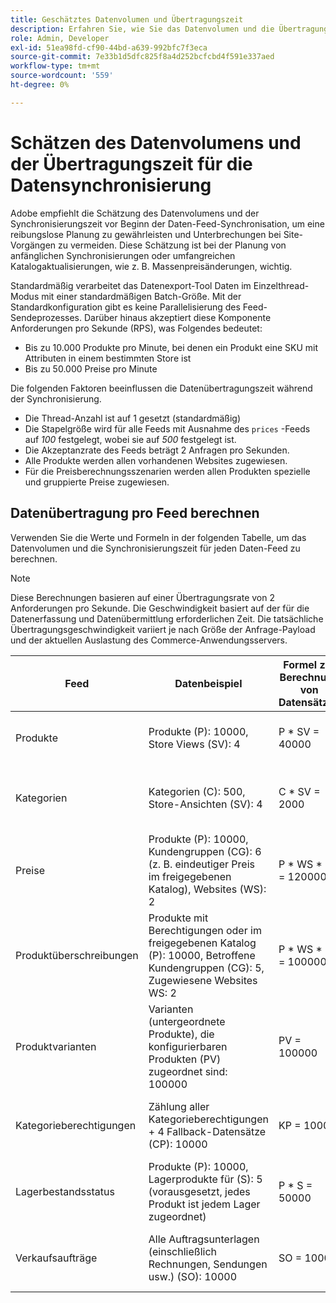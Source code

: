 ```yaml
---
title: Geschätztes Datenvolumen und Übertragungszeit
description: Erfahren Sie, wie Sie das Datenvolumen und die Übertragungszeit schätzen können, die für das [!DNL data export] Tool zur Synchronisierung von Feed-Daten zwischen Adobe Commerce und verbundenen Diensten erforderlich sind.
role: Admin, Developer
exl-id: 51ea98fd-cf90-44bd-a639-992bfc7f3eca
source-git-commit: 7e33b1d5dfc825f8a4d252bcfcbd4f591e337aed
workflow-type: tm+mt
source-wordcount: '559'
ht-degree: 0%

---
```


# Schätzen des Datenvolumens und der Übertragungszeit für die Datensynchronisierung

Adobe empfiehlt die Schätzung des Datenvolumens und der Synchronisierungszeit vor Beginn der Daten-Feed-Synchronisation, um eine reibungslose Planung zu gewährleisten und Unterbrechungen bei Site-Vorgängen zu vermeiden. Diese Schätzung ist bei der Planung von anfänglichen Synchronisierungen oder umfangreichen Katalogaktualisierungen, wie z. B. Massenpreisänderungen, wichtig.

Standardmäßig verarbeitet das Datenexport-Tool Daten im Einzelthread-Modus mit einer standardmäßigen Batch-Größe. Mit der Standardkonfiguration gibt es keine Parallelisierung des Feed-Sendeprozesses. Darüber hinaus akzeptiert diese Komponente Anforderungen pro Sekunde (RPS), was Folgendes bedeutet:

- Bis zu 10.000 Produkte pro Minute, bei denen ein Produkt eine SKU mit Attributen in einem bestimmten Store ist
- Bis zu 50.000 Preise pro Minute

Die folgenden Faktoren beeinflussen die Datenübertragungszeit während der Synchronisierung.

- Die Thread-Anzahl ist auf 1 gesetzt (standardmäßig)
- Die Stapelgröße wird für alle Feeds mit Ausnahme des `prices` -Feeds auf _100_ festgelegt, wobei sie auf _500_ festgelegt ist.
- Die Akzeptanzrate des Feeds beträgt 2 Anfragen pro Sekunden.
- Alle Produkte werden allen vorhandenen Websites zugewiesen.
- Für die Preisberechnungsszenarien werden allen Produkten spezielle und gruppierte Preise zugewiesen.


## Datenübertragung pro Feed berechnen

Verwenden Sie die Werte und Formeln in der folgenden Tabelle, um das Datenvolumen und die Synchronisierungszeit für jeden Daten-Feed zu berechnen.

>[!NOTE]
>
>Diese Berechnungen basieren auf einer Übertragungsrate von 2 Anforderungen pro Sekunde. Die Geschwindigkeit basiert auf der für die Datenerfassung und Datenübermittlung erforderlichen Zeit. Die tatsächliche Übertragungsgeschwindigkeit variiert je nach Größe der Anfrage-Payload und der aktuellen Auslastung des Commerce-Anwendungsservers.

| Feed | Datenbeispiel | Formel zur Berechnung von Datensätzen | Prognostizierte Anforderungsanzahl | Vorhergesagte Synchronisierungszeit |
| --- | --- | --- | --- | --- |
| Produkte | Produkte (P): 10000, Store Views (SV): 4 | P * SV = 40000 | 40000 / Stapelgröße (100) = 400 Anforderungen | (400 Anforderungen * 0,5 Sekunden pro Anforderung) / 60 = 3,3 Minuten |
| Kategorien | Kategorien (C): 500, Store-Ansichten (SV): 4 | C * SV = 2000 | 2000 / Stapelgröße (100) = 20 Anforderungen | (20 Anforderungen * 0,5 Sekunden pro Anforderung) / 60 = 0,1 Minuten (4 Sekunden) |
| Preise | Produkte (P): 10000, Kundengruppen (CG): 6 (z. B. eindeutiger Preis im freigegebenen Katalog), Websites (WS): 2 | P \* WS * CG = 120000 | 120000 / Stapelgröße (500) = 240 Anfragen | (240 Anforderungen * 0,5 Sekunden pro Anforderung) / 60 = 2 Minuten |
| Produktüberschreibungen | Produkte mit Berechtigungen oder im freigegebenen Katalog (P): 10000, Betroffene Kundengruppen (CG): 5, Zugewiesene Websites WS: 2 | P \* WS * CG = 100000 | 100000 / Stapelgröße (100) = 1000 Anfragen | (1000 Anforderungen * 0,5 Sekunden pro Anforderung) / 60 = 8,3 Minuten |
| Produktvarianten | Varianten (untergeordnete Produkte), die konfigurierbaren Produkten (PV) zugeordnet sind: 100000 | PV = 100000 | 100000 / Stapelgröße (100) = 1000 Anfragen | (1000 Anforderungen * 0,5 Sekunden pro Anforderung) / 60 = 8,3 Minuten |
| Kategorieberechtigungen | Zählung aller Kategorieberechtigungen + 4 Fallback-Datensätze (CP): 10000 | KP = 10000 | 10000 / Stapelgröße (100) = 100 Anforderungen | (100 Anforderungen * 0,5 Sekunden pro Anforderung) / 60 = 0,8 Minuten (50 Sekunden) |
| Lagerbestandsstatus | Produkte (P): 10000, Lagerprodukte für (S): 5 (vorausgesetzt, jedes Produkt ist jedem Lager zugeordnet) | P * S = 50000 | 50000 / Stapelgröße (100) = 500 Anforderungen | (500 Anforderungen * 0,5 Sekunden pro Anforderung) / 60 = 4,2 Minuten |
| Verkaufsaufträge | Alle Auftragsunterlagen (einschließlich Rechnungen, Sendungen usw.) (SO): 10000 | SO = 10000 | 10000 / Stapelgröße (100) = 100 Anforderungen | (100 Anforderungen * 0,5 Sekunden pro Anforderung) / 60 = 0,8 Minuten (50 Sekunden) |
